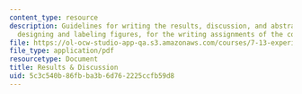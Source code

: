 ```yaml
---
content_type: resource
description: Guidelines for writing the results, discussion, and abstract, and for
  designing and labeling figures, for the writing assignments of the course.
file: https://ol-ocw-studio-app-qa.s3.amazonaws.com/courses/7-13-experimental-microbial-genetics-fall-2008/5c3c540b86fbba3b6d762225ccfb59d8_MIT7_13f08_assn01_Results.pdf
file_type: application/pdf
resourcetype: Document
title: Results & Discussion
uid: 5c3c540b-86fb-ba3b-6d76-2225ccfb59d8
---
```

